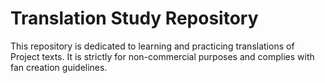 <!DOCTYPE html>
<html>
<head>
    <title>Touhou Translation Study</title>
</head>
<body>
    <h1>Translation Study Repository</h1>
    <p>This repository is dedicated to learning and practicing translations of Project texts. It is strictly for non-commercial purposes and complies with fan creation guidelines.</p>
</body>
</html>
